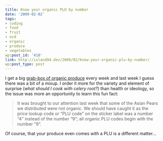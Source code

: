 ```yaml
---
title: Know your organic PLU by number
date: '2009-02-02'
tags:
- coding
- food
- fruit
- ocd
- organic
- produce
- vegetables
wp:post_id: '410'
link: http://island94.dev/2009/02/know-your-organic-plu-by-number/
wp:post_type: post
---
```


I get a big [grab-box of organic produce](http://www.bostonorganics.com/) every week and last week I guess there was a bit of a mixup. I order it more for the variety and element of surprise (_what should I cook with celery root?_) than health or ideology, so the issue was more an opportunity to learn this fun fact:

>

> It was brought to our attention last week that some of the Asian Pears we distributed were not organic. We should have caught it as the price lookup code or “PLU code” on the sticker label was a number “4” instead of the number “9”; all organic PLU codes begin with the number “9”. 

Of course, that your produce even comes with a PLU is a different matter...